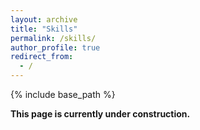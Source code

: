 ```yaml
---
layout: archive
title: "Skills"
permalink: /skills/
author_profile: true
redirect_from:
  - /
---
```


{% include base_path %}

**This page is currently under construction.**
